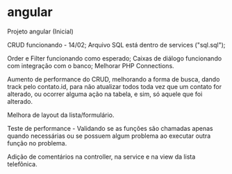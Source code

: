 # angular
Projeto angular (Inicial)

CRUD funcionando - 14/02;
Arquivo SQL está dentro de services ("sql.sql");

Order e Filter funcionando como esperado;
Caixas de diálogo funcionando com integração com o banco;
Melhorar PHP Connections.


Aumento de performance do CRUD, melhorando a forma de busca, dando track pelo contato.id, para não atualizar todos toda vez que um contato for alterado, ou ocorrer alguma ação na tabela, e sim, só aquele que foi alterado.

Melhora de layout da lista/formulário.

Teste de performance - Validando se as funções são chamadas apenas quando necessárias ou se possuem algum problema ao executar outra função no problema.

Adição de comentários na controller, na service e na view da lista telefônica.